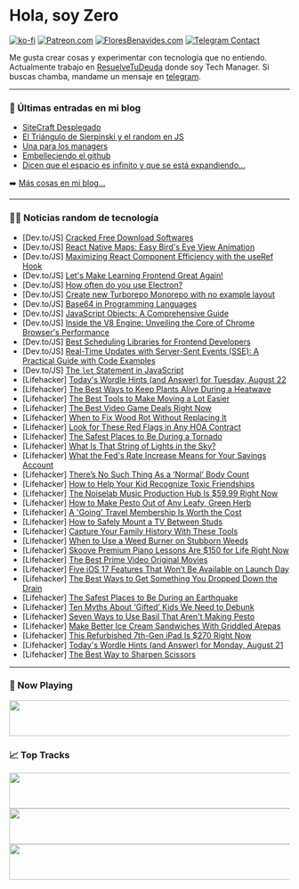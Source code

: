 # Hola, soy Zero

[![ko-fi](https://ko-fi.com/img/githubbutton_sm.svg)](https://ko-fi.com/J3J4N0LUK)
[![Patreon.com](https://img.shields.io/endpoint.svg?url=https%3A%2F%2Fshieldsio-patreon.vercel.app%2Fapi%3Fusername%3Dzerodragon%26type%3Dpatrons&style=for-the-badge)](https://patreon.com/zerodragon)
[![FloresBenavides.com](https://img.shields.io/website?down_message=oops&label=MiBlog&style=for-the-badge&up_message=online&url=https%3A%2F%2Ffloresbenavides.com)](https://floresbenavides.com)
[![Telegram Contact](https://img.shields.io/badge/escr%C3%ADbeme-ZeroDragon-%2326A5E4?style=for-the-badge&logo=telegram)](https://t.me/zerodragon)

Me gusta crear cosas y experimentar con tecnología que no entiendo.
Actualmente trabajo en [ResuelveTuDeuda](http://github.com/resuelve) donde soy Tech Manager.
Si buscas chamba, mandame un mensaje en [telegram](https://t.me/zerodragon).

---

### 📕 Últimas entradas en mi blog
<!-- BLOG-POST-LIST:START -->
- [SiteCraft Desplegado](https://floresbenavides.com/sitecraft-desplegado/)
- [El Triángulo de Sierpinski y el random en JS](https://floresbenavides.com/el-triangulo-de-sierpinski-y-el-random-en-js/)
- [Una para los managers](https://floresbenavides.com/una-para-los-managers/)
- [Embelleciendo el github](https://floresbenavides.com/embelleciendo-el-github/)
- [Dicen que el espacio es infinito y que se está expandiendo…](https://floresbenavides.com/dicen-que-el-espacio-es-infinito-y-que-se-esta-expandiendo/)
<!-- BLOG-POST-LIST:END -->

➡️ [Más cosas en mi blog...](https://floresbenavides.com)

---

### 👨‍💻 Noticias random de tecnología
<!-- TECH-POSTS:START -->
- [Dev.to/JS] [Cracked Free Download Softwares](https://dev.to/noorenfatima/cracked-free-download-softwares-2am2)
- [Dev.to/JS] [React Native Maps: Easy Bird&#39;s Eye View Animation](https://dev.to/noahvelasco/react-native-maps-easy-birds-eye-view-animation-23dj)
- [Dev.to/JS] [Maximizing React Component Efficiency with the useRef Hook](https://dev.to/rolxmehh/maximizing-react-component-efficiency-with-the-useref-hook-32ck)
- [Dev.to/JS] [Let&#39;s Make Learning Frontend Great Again!](https://dev.to/livecodes_io/lets-make-learning-frontend-great-again-3l3k)
- [Dev.to/JS] [How often do you use Electron?](https://dev.to/justcode_27/how-often-do-you-use-electron-5bhe)
- [Dev.to/JS] [Create new Turborepo Monorepo with no example layout](https://dev.to/smarthomedan/create-new-turborepo-monorepo-with-no-example-layout-25b2)
- [Dev.to/JS] [Base64 in Programming Languages](https://dev.to/ocaso/base64-in-programming-languages-2nh)
- [Dev.to/JS] [JavaScript Objects: A Comprehensive Guide](https://dev.to/devshefali/javascript-objects-a-comprehensive-guide-21mo)
- [Dev.to/JS] [Inside the V8 Engine: Unveiling the Core of Chrome Browser&#39;s Performance](https://dev.to/shishsingh/inside-the-v8-engine-unveiling-the-core-of-chrome-browsers-performance-4gn1)
- [Dev.to/JS] [Best Scheduling Libraries for Frontend Developers](https://dev.to/bryntum_ab/best-scheduling-libraries-for-frontend-developers-1214)
- [Dev.to/JS] [Real-Time Updates with Server-Sent Events &lpar;SSE&rpar;: A Practical Guide with Code Examples](https://dev.to/harshahegde/real-time-updates-with-server-sent-events-sse-a-practical-guide-with-code-examples-5dih)
- [Dev.to/JS] [The `let` Statement in JavaScript](https://dev.to/ocean678/the-let-statement-in-javascript-508j)
- [Lifehacker] [Today&#39;s Wordle Hints &lpar;and Answer&rpar; for Tuesday, August 22](https://lifehacker.com/todays-wordle-hints-and-answer-for-tuesday-august-22-1850757200)
- [Lifehacker] [The Best Ways to Keep Plants Alive During a Heatwave](https://lifehacker.com/the-best-ways-to-keep-plants-alive-during-a-heatwave-1850756764)
- [Lifehacker] [The Best Tools to Make Moving a Lot Easier](https://lifehacker.com/the-best-tools-to-make-moving-a-lot-easier-1850758392)
- [Lifehacker] [The Best Video Game Deals Right Now](https://lifehacker.com/best-video-game-deals-1850752341)
- [Lifehacker] [When to Fix Wood Rot Without Replacing It](https://lifehacker.com/when-to-fix-wood-rot-without-replacing-it-1850758026)
- [Lifehacker] [Look for These Red Flags in Any HOA Contract](https://lifehacker.com/look-for-these-red-flags-in-any-hoa-contract-1850756655)
- [Lifehacker] [The Safest Places to Be During a Tornado](https://lifehacker.com/safest-places-during-tornado-1848493459)
- [Lifehacker] [What Is That String of Lights in the Sky?](https://lifehacker.com/what-is-string-of-lights-in-sky-starlink-1850757768)
- [Lifehacker] [What the Fed&#39;s Rate Increase Means for Your Savings Account](https://lifehacker.com/what-the-feds-rate-increase-means-for-your-savings-acco-1850758430)
- [Lifehacker] [There’s No Such Thing As a ‘Normal’ Body Count](https://lifehacker.com/there-s-no-such-thing-as-a-normal-body-count-1849470386)
- [Lifehacker] [How to Help Your Kid Recognize Toxic Friendships](https://lifehacker.com/how-to-help-your-kid-recognize-toxic-friendships-1850757781)
- [Lifehacker] [The Noiselab Music Production Hub Is $59.99 Right Now](https://lifehacker.com/the-noiselab-music-production-hub-is-59-99-right-now-1850743770)
- [Lifehacker] [How to Make Pesto Out of Any Leafy, Green Herb](https://lifehacker.com/make-green-pesto-from-just-about-anything-with-these-ra-1704523343)
- [Lifehacker] [A &#39;Going&#39; Travel Membership Is Worth the Cost](https://lifehacker.com/a-going-travel-membership-is-worth-the-cost-1850757626)
- [Lifehacker] [How to Safely Mount a TV Between Studs](https://lifehacker.com/how-to-mount-a-tv-between-studs-1850756668)
- [Lifehacker] [Capture Your Family History With These Tools](https://lifehacker.com/capture-your-family-history-with-these-tools-1850754968)
- [Lifehacker] [When to Use a Weed Burner on Stubborn Weeds](https://lifehacker.com/when-to-use-a-weed-burner-on-stubborn-weeds-1850756781)
- [Lifehacker] [Skoove Premium Piano Lessons Are $150 for Life Right Now](https://lifehacker.com/skoove-premium-piano-lessons-are-150-for-life-right-no-1850743670)
- [Lifehacker] [The Best Prime Video Original Movies](https://lifehacker.com/best-prime-video-original-movies-1850738750)
- [Lifehacker] [Five iOS 17 Features That Won’t Be Available on Launch Day](https://lifehacker.com/the-ios-17-features-that-won-t-be-available-on-launch-d-1850757015)
- [Lifehacker] [The Best Ways to Get Something You Dropped Down the Drain](https://lifehacker.com/the-best-ways-to-get-something-you-dropped-down-the-dra-1850756429)
- [Lifehacker] [The Safest Places to Be During an Earthquake](https://lifehacker.com/how-to-prepare-for-and-survive-an-earthquake-1848444086)
- [Lifehacker] [Ten Myths About ‘Gifted’ Kids We Need to Debunk](https://lifehacker.com/all-the-myths-about-gifted-kids-we-need-to-debunk-1850754215)
- [Lifehacker] [Seven Ways to Use Basil That Aren&#39;t Making Pesto](https://lifehacker.com/seven-ways-to-use-basil-that-arent-making-pesto-1850753415)
- [Lifehacker] [Make Better Ice Cream Sandwiches With Griddled Arepas](https://lifehacker.com/make-better-ice-cream-sandwiches-with-griddled-arepas-1850753723)
- [Lifehacker] [This Refurbished 7th-Gen iPad Is $270 Right Now](https://lifehacker.com/this-refurbished-7th-gen-ipad-is-270-right-now-1850743908)
- [Lifehacker] [Today&#39;s Wordle Hints &lpar;and Answer&rpar; for Monday, August 21](https://lifehacker.com/wordle-answer-today-monday-august-21-2023-1850756575)
- [Lifehacker] [The Best Way to Sharpen Scissors](https://lifehacker.com/the-best-way-to-sharpen-scissors-1850750372)<!-- TECH-POSTS:END -->

---

### 🎵 Now Playing
<a href="https://spotify-now-playing-dun.vercel.app/now-playing?open"><img src="https://spotify-now-playing-dun.vercel.app/now-playing" width="540" height="64"></a>

### 📈 Top Tracks
<a href="https://spotify-now-playing-dun.vercel.app/top-tracks?i=1&open"><img src="https://spotify-now-playing-dun.vercel.app/top-tracks?i=1" width="540" height="64"></a>
<a href="https://spotify-now-playing-dun.vercel.app/top-tracks?i=2&open"><img src="https://spotify-now-playing-dun.vercel.app/top-tracks?i=2" width="540" height="64"></a>
<a href="https://spotify-now-playing-dun.vercel.app/top-tracks?i=3&open"><img src="https://spotify-now-playing-dun.vercel.app/top-tracks?i=3" width="540" height="64"></a>
